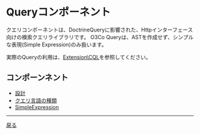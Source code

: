 # Queryコンポーネント

クエリコンポーネントは、DoctrineQueryに影響された、Httpインターフェース向けの検索クエリライブラリです。
O3Co Queryは、ASTを作成せず、シンプルな表現(Simple Expression)のみ扱います。


実際のQueryの利用は、[Extension\CQL](https://)を参照してください。

## コンポーンネント

 - [設計](./architect.md)
 - [クエリ言語の種類](./query_languages.md)
 - [SimpleExpression](./SimpleExpression.md)


------------------------------

[戻る](./index.md)
